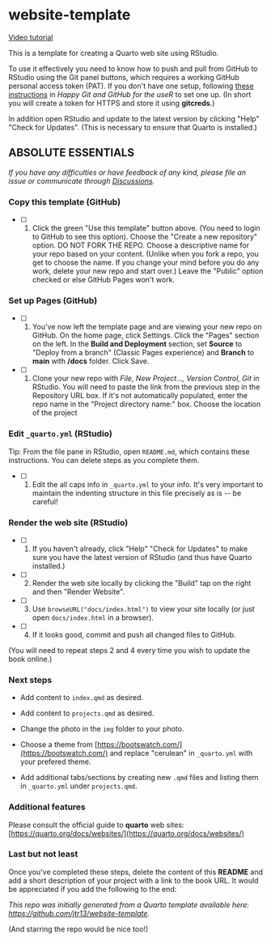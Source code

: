 # website-template

[Video tutorial](https://youtu.be/YN75YXaLFGM)

This is a template for creating a Quarto web site using RStudio.

To use it effectively you need to know how to push and pull from GitHub to RStudio using the Git panel buttons, which requires a working GitHub personal access token (PAT). If you don't have one setup, following [these instructions](https://happygitwithr.com/https-pat.html#tldr) in *Happy Git and GitHub for the useR* to set one up. (In short you will create a token for HTTPS and store it using **gitcreds**.)

In addition open RStudio and update to the latest version by clicking "Help" "Check for Updates". (This is necessary to ensure that Quarto is installed.)

## ABSOLUTE ESSENTIALS

*If you have any difficulties or have feedback of any kind, please file an issue or communicate through [Discussions](https://github.com/jtr13/website-template/discussions).*

### Copy this template (GitHub)

- [ ] 1. Click the green "Use this template" button above. (You need to login to GitHub to see this option). Choose the "Create a new repository" option. DO NOT FORK THE REPO. Choose a descriptive name for your repo based on your content. (Unlike when you fork a repo, you get to choose the name. If you change your mind before you do any work, delete your new repo and start over.) Leave the "Public" option checked or else GitHub Pages won't work.

### Set up Pages (GitHub)

- [ ] 1. You've now left the template page and are viewing your new repo on GitHub. On the home page, click Settings. Click the "Pages" section on the left. In the **Build and Deployment** section, set **Source** to "Deploy from a branch" (Classic Pages experience) and **Branch** to **main** with **/docs** folder. Click Save. 
- [ ] 1. Clone your new repo with *File, New Project..., Version Control, Git* in RStudio. You will need to paste the link from the previous step in the Repository URL box. If it's not automatically populated, enter the repo name in the "Project directory name:" box. Choose the location of the project

### Edit `_quarto.yml` (RStudio)

Tip: From the file pane in RStudio, open `README.md`, which contains these instructions. You can delete steps as you complete them.

- [ ] 1. Edit the all caps info in  `_quarto.yml` to your info. It's very important to maintain the indenting structure in this file precisely as is -- be careful!

### Render the web site (RStudio)

- [ ] 1. If you haven't already, click "Help" "Check for Updates" to make sure you have the latest version of RStudio (and thus have Quarto installed.)

- [ ] 2. Render the web site locally by clicking the "Build" tap on the right and then "Render Website".

- [ ] 3. Use `browseURL("docs/index.html")` to view your site locally (or just open `docs/index.html` in a browser).

- [ ] 4. If it looks good, commit and push all changed files to GitHub. 

(You will need to repeat steps 2 and 4 every time you wish to update the book online.)

### Next steps

- Add content to `index.qmd` as desired.

- Add content to `projects.qmd` as desired.

- Change the photo in the `img` folder to your photo.

- Choose a theme from [https://bootswatch.com/](https://bootswatch.com/) and replace "cerulean" in `_quarto.yml` with your prefered theme.

- Add additional tabs/sections by creating new `.qmd` files and listing them in `_quarto.yml` under `projects.qmd`.

### Additional features

Please consult the official guide to **quarto** web sites: [https://quarto.org/docs/websites/](https://quarto.org/docs/websites/)

### Last but not least

Once you've completed these steps, delete the content of this **README** and add a short description of your project with a link to the book URL. It would be appreciated if you add the following to the end:	

*This repo was initially generated from a Quarto template available here: https://github.com/jtr13/website-template.*

(And starring the repo would be nice too!)

